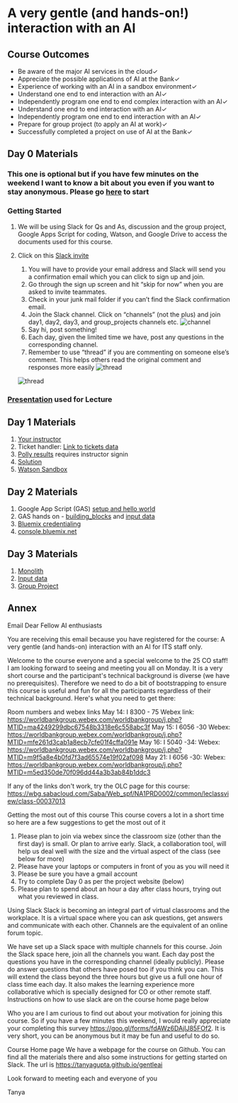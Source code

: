 # A very gentle (and hands-on!) interaction with an AI

## Course Outcomes
- Be aware of the major AI services in the cloud✓
- Appreciate the possible applications of AI at the Bank✓
- Experience of working with an AI in a sandbox environment✓
- Understand one end to end interaction with an AI✓
- Independently program  one end to end complex interaction with an AI✓
- Understand one end to end interaction with an AI✓
- Independently program  one end to end interaction with an AI✓
- Prepare for group project (to apply an AI at work)✓
- Successfully completed a project on use of AI at the Bank✓

## Day 0 Materials
### This one is optional but if you have few minutes on the weekend  I want to know a bit about you even if you want to stay anonymous. Please go [here](https://goo.gl/forms/5Y5FXFI15fyq2ve93) to start

### Getting Started
1. We will be using Slack for Qs and As, discussion and the group project, Google Apps Script for coding, Watson, and Google Drive to access the documents used for this course.
1. Click on this [Slack invite](https://join.slack.com/t/learnin60/shared_invite/enQtMzU2NTAxODQ2Njk1LTYyM2ZiMjRhMWNjZGQyNjZkZjc4Zjk0NTY2MDY2OGM3NWQzNGNhY2NmOTljMTQxY2ZjNmIwNTEzMmZmNDdjNjQ) 
    1. You will have to provide your email address and Slack will send you a confirmation email which you can click to sign up and join.
    2. Go through the sign up screen and hit “skip for now” when you are asked to invite teammates. 
    3. Check in your junk mail folder if you can’t find the Slack confirmation email. 
    4. Join the Slack channel. Click on “channels” (not the plus) and join day1, day2, day3, and group_projects channels etc. ![channel](https://www.wikihow.com/images/thumb/9/9a/Join-a-Channel-on-Slack-Step-2.jpg/aid7979219-v4-728px-Join-a-Channel-on-Slack-Step-2.jpg.webp)
    5. Say hi, post something!
    5. Each day, given the limited time we have, post any questions in the corresponding channel. 
    6. Remember to use “thread” if you are commenting on someone else’s comment. This helps others read the original comment and responses more easily ![thread](https://i2.wp.com/davechen.net/wp-content/uploads/2017/01/slack.png?resize=700%2C483)
    
    ![thread](https://www.wikihow.com/images/thumb/4/4d/Reply-to-Slack-Messages-on-Android-Step-5.jpg/aid9780187-v4-900px-Reply-to-Slack-Messages-on-Android-Step-5.jpg)

### [Presentation](https://docs.google.com/presentation/d/1gbKteCumiofuGHg90srdgr1tOKj6JUceSnT1p8XtbCY/edit?usp=sharing) used for Lecture


## Day 1 Materials
1. [Your instructor](https://drive.google.com/file/d/1MLUlrD2G3sjoWtUYGxc_8eKy8iz_5Fgg/view?usp=sharing)
1. Ticket handler: [Link to tickets data](https://docs.google.com/document/d/1wnF9GU-YkcadxdCCMyxJPuyTxKFICZn--H7mEyjlzac/edit?usp=sharing)
1. [Polly results](https://app.polly.ai/dashboard) requires instructor signin 
1. [Solution](https://docs.google.com/document/d/16rHhAmvs7KolihwcdGnqhiHCVGVpxOoGSQYUBeeCvFc/edit?usp=sharing)
1. [Watson Sandbox](https://tone-analyzer-demo.ng.bluemix.net/)

## Day 2 Materials
1. Google App Script (GAS) [setup and hello world](https://docs.google.com/document/d/1xVp-inLYJlFLMT1mNpNoM9CQR1Y777_R6Fe5t0fFfB8/edit?usp=sharing) 
2. GAS hands on - [building_blocks](https://script.google.com/d/1HTvUeWpRDHKKmPYOW5M0jabQl4tYVH5mpGyEEm0fXyhmRXEuvKDwqDBd/edit?usp=sharing) and [input data](https://docs.google.com/document/d/1sdRo5Anm53RVOQPyK7nlxWfxx77A2YiNe84j1P9kbU8/edit)
1. [Bluemix credentialing](https://docs.google.com/document/d/1U_5xBIWRHTlpNPP9HXr7T59vnm_UIublnJm2uNj2T9g/edit?usp=sharing)
1. [console.bluemix.net](http://console.bluemix.net)

## Day 3 Materials
1. [Monolith](https://script.google.com/d/1_3x5gDdo0adghcUCB4vhij-kK9uMkO3gkaiTw2RC1y7bG5m_aw8qHilW/edit?usp=sharing)
1. [Input data](https://docs.google.com/document/d/1sdRo5Anm53RVOQPyK7nlxWfxx77A2YiNe84j1P9kbU8/edit?usp=sharing)
1. [Group Project](https://docs.google.com/forms/d/e/1FAIpQLScY1fNNX_2lbIlAAySW5T-g5U0zuY_SSgONznAmRsyF4Lrw3w/viewform?usp=sf_link)

## Annex 
Email
Dear Fellow AI enthusiasts



You are receiving this email because you have registered for the course: A very gentle (and hands-on) interaction with an AI for ITS staff only. 
 
Welcome to the course everyone and a special welcome to the 25 CO staff! I am looking forward to seeing and meeting you all on Monday. It is a very short course and the participant's technical background is diverse (we have no prerequisites). Therefore we need to do a bit of bootstrapping to ensure this course is useful and fun for all the participants regardless of their technical background. Here's what you need to get there:


 
Room numbers and webex links
May 14: I 8300 - 75 Webex link: https://worldbankgroup.webex.com/worldbankgroup/j.php?MTID=ma4249299dbc67548b3318e6c558abc3f
May 15: I 6056 -30 Webex: https://worldbankgroup.webex.com/worldbankgroup/j.php?MTID=mfe261d3cab1a8ecb7cfe01f4cffa091e
May 16: I 5040 -34: Webex: https://worldbankgroup.webex.com/worldbankgroup/j.php?MTID=m9f5a8e4b0fd7f3ad65574e19f02af098
May 21: I 6056 -30: Webex: https://worldbankgroup.webex.com/worldbankgroup/j.php?MTID=m5ed350de70f096dd44a3b3ab84b1ddc3
 
If any of the links don't work, try the OLC page for this course: https://wbg.sabacloud.com/Saba/Web_spf/NA1PRD0002/common/leclassview/class-00037013



 
Getting the most out of this course
This course covers a lot in a short time so here are a few suggestions to get the most out of it
1.	Please plan to join via webex since the classroom size (other than the first day) is small. Or plan to arrive early. Slack, a collaboration tool, will help us deal well with the size and the virtual aspect of the class (see below for more)
2.	Please have your laptops or computers in front of you as you will need it
3.	Please be sure you have a gmail account
4.	Try to complete Day 0 as per the project website (below)
5.	Please plan to spend about an hour a day after class hours, trying out what you reviewed in class.





 
Using Slack
Slack is becoming an integral part of virtual classrooms and the workplace. It is a virtual space where you can ask questions, get answers and communicate with each other. Channels are the equivalent of an online forum topic. 



We have set up a Slack space with multiple channels for this course. Join the Slack space here, join all the channels you want. Each day post the questions you have in the corresponding channel (ideally publicly). Please do answer questions that others have posed too if you think you can. This will extend the class beyond the three hours but give us a full one hour of class time each day. It also makes the learning experience more collaborative which is specially designed for CO or other remote staff. Instructions on how to use slack are on the course home page below

Who you are
I am curious to find out about your motivation for joining this course.  So if you have a few minutes this weekend, I would really appreciate your completing this survey https://goo.gl/forms/fdAWz6DAjIJ85FOf2.  It is very short, you can be anonymous but it may be fun and useful to do so. 



Course Home page
We have a webpage for the course on Github. You can find all the materials there and also some instructions for getting started on Slack. The url is https://tanyagupta.github.io/gentleai 
 
Look forward to meeting each and everyone of you

Tanya



